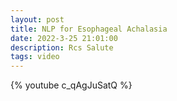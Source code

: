 ```yaml
---
layout: post
title: NLP for Esophageal Achalasia
date: 2022-3-25 21:01:00
description: Rcs Salute
tags: video
---
```


{% youtube c_qAgJuSatQ %}